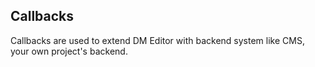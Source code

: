 ## Callbacks

Callbacks are used to extend DM Editor with backend system like CMS, your own project's backend.
